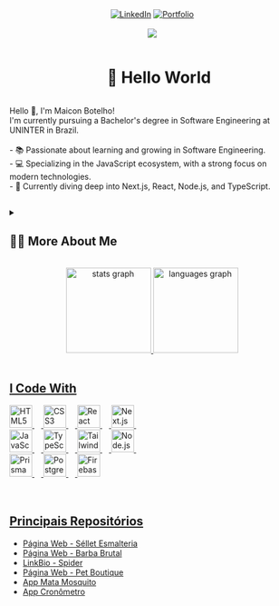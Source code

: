 
<!-- Links com Ícones -->
<!-- Links centralizados com Ícones -->
<div align="center">
  <a href="https://www.linkedin.com/in/maiconbotelho/"><img src="https://img.shields.io/badge/LinkedIn-0077B5?style=for-the-badge&logo=linkedin&logoColor=white" alt="LinkedIn"></a>
  <a href="https://maiconbotelho.com.br/"><img src="https://img.shields.io/badge/Portfolio-8A2BE2?style=for-the-badge&logo=globe&logoColor=white" alt="Portfolio"></a>
   
</div><br>

<!--Numero de visitantes-->
<div align="center">
  <img src="https://visitor-badge.laobi.icu/badge?page_id=maiconsbotelho.maiconsbotelho&"  />
</div>

<!-- Saudação -->
<div id="user-content-toc">
    <ul align="center">
      <summary><h1 style="display: inline-block">👋 Hello World</h1></summary>
    </ul>
</div>

<!-- Apresentação -->
<p>
  Hello 👋, I'm Maicon Botelho!<br/>
  I'm currently pursuing a Bachelor's degree in Software Engineering at UNINTER in Brazil.<br/><br/>
  - 📚 Passionate about learning and growing in Software Engineering.<br/>
  - 💻 Specializing in the JavaScript ecosystem, with a strong focus on modern technologies.<br/>
  - 🚀 Currently diving deep into Next.js, React, Node.js, and TypeScript.
</p>

##

<!-- Dropdown -->
<details>
  <summary>
    <h2>👨‍💻 More About Me</h2>
  </summary>
  <p>
    💬 My interest in programming began in 2023 when I attempted to develop a scheduling application in Java. Although I didn't complete the project, the challenges and obstacles I encountered were what made me fall in love with the field. \o/
  </p>
</details><br/>


<!-- Estatísticas e Habilidades -->
<div align="center">
  <a href="https://maiconbotelho.com.br">
  <img src="https://github-readme-stats.vercel.app/api?username=maiconsbotelho&hide_title=false&hide_rank=false&show_icons=true&include_all_commits=true&count_private=true&disable_animations=false&theme=dracula&locale=en&hide_border=false" height="150" alt="stats graph"  />
  <img src="https://github-readme-stats.vercel.app/api/top-langs?username=maiconsbotelho&locale=en&hide_title=false&layout=compact&card_width=320&langs_count=5&theme=dracula&hide_border=false" height="150" alt="languages graph"  />
</div><br>

<!-- Habilidades: Linguagens de Programação -->
<div style="display: flex; justify-content: space-between;">
  <div style="flex-basis: 48%;">
    <h2>I Code With</h2>
    <img src="https://cdn.jsdelivr.net/gh/devicons/devicon/icons/html5/html5-original.svg" height="40" alt="HTML5 logo" />
    <img width="12" />
    <img src="https://cdn.jsdelivr.net/gh/devicons/devicon/icons/css3/css3-original.svg" height="40" alt="CSS3 logo" />
    <img width="12" />
    <img src="https://cdn.jsdelivr.net/gh/devicons/devicon/icons/react/react-original.svg" height="40" alt="React logo" />
    <img width="12" />
    <img src="https://cdn.jsdelivr.net/gh/devicons/devicon/icons/nextjs/nextjs-original.svg" height="40" alt="Next.js logo" />
    <img width="12" />
    <img src="https://cdn.jsdelivr.net/gh/devicons/devicon/icons/javascript/javascript-original.svg" height="40" alt="JavaScript logo" />
    <img width="12" />
    <img src="https://cdn.jsdelivr.net/gh/devicons/devicon/icons/typescript/typescript-original.svg" height="40" alt="TypeScript logo" />
    <img width="12" />
    <img src="https://cdn.jsdelivr.net/gh/devicons/devicon/icons/tailwindcss/tailwindcss-original.svg" height="40" alt="Tailwind CSS logo" />
    <img width="12" />
    <img src="https://cdn.jsdelivr.net/gh/devicons/devicon/icons/nodejs/nodejs-original.svg" height="40" alt="Node.js logo" />
    <img width="12" />
    <img src="https://cdn.jsdelivr.net/gh/devicons/devicon/icons/prisma/prisma-original.svg" height="40" alt="Prisma logo" />
    <img width="12" />
    <img src="https://cdn.jsdelivr.net/gh/devicons/devicon/icons/postgresql/postgresql-original.svg" height="40" alt="PostgreSQL logo" />
    <img width="12" />
    <img src="https://cdn.jsdelivr.net/gh/devicons/devicon/icons/firebase/firebase-plain.svg" height="40" alt="Firebase logo" />
  </div>
</div><br/><br/>

<!-- Principais Repositórios -->
  <h2>Principais Repositórios</h2>

- [Página Web - Séllet Esmalteria](https://github.com/maiconsbotelho/SelletEsmalteria)
- [Página Web - Barba Brutal](https://github.com/maiconsbotelho/barba-brutal)
- [LinkBio - Spider](https://github.com/maiconsbotelho/linkpage)
- [Página Web - Pet Boutique](https://github.com/maiconsbotelho/Pet_boutique)
- [App Mata Mosquito](https://github.com/maiconsbotelho/AppMataMosquito)
- [App Cronômetro](https://github.com/maiconsbotelho/appCronometro)

